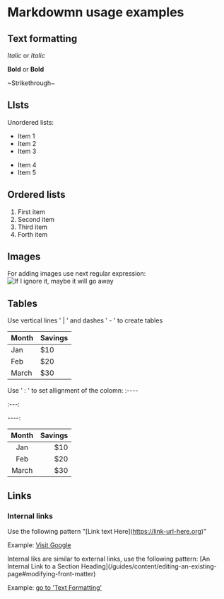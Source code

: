 # Markdowmn usage examples

## Text formatting

*Italic*
or
_Italic_

**Bold**
or
__Bold__

~Strikethrough~

## LIsts

Unordered lists:

* Item 1
* Item 2
* Item 3
+ Item 4
+ Item 5

## Ordered lists

1. First item
2. Second item
3. Third item
1. Forth item

## Images
For adding images use next regular expression:
![If I ignore it, maybe it will go away](.\img\ignore.jpg)

## Tables

Use vertical lines ' \| ' and dashes ' \- ' to create tables

| Month | Savings|
|-------|--------|
| Jan   | $10    |
| Feb   | $20    |
| March | $30    |

Use ' : ' to set allignment of the colomn:
\:----

\:---:

\----:

| Month | Savings|
|:-------:|--------:|
| Jan   | $10    |
| Feb   | $20    |
| March | $30    |


## Links

### Internal links

Use the following pattern "\[Link text Here](https://link-url-here.org)"

Example: [Visit Google](https://google.com)

Internal liks are similar to external links,
use the following pattern:
\[An Internal Link to a Section Heading](/guides/content/editing-an-existing-page#modifying-front-matter)

Example:
[go to 'Text Formatting'](markdown#text-formatting)



